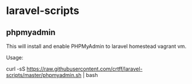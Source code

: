 # laravel-scripts

## phpmyadmin
This will install and enable PHPMyAdmin to laravel homestead vagrant vm.

Usage:

curl -sS https://raw.githubusercontent.com/crtff/laravel-scripts/master/phpmyadmin.sh | bash
